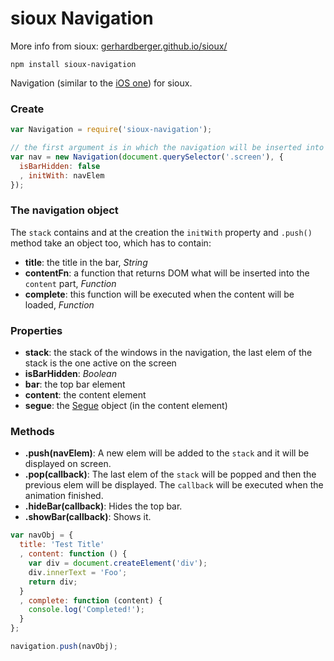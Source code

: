 # sioux Navigation

More info from sioux: [gerhardberger.github.io/sioux/](http://gerhardberger.github.io/sioux/)

``` batch
npm install sioux-navigation
```

Navigation (similar to the [iOS one](http://developer.apple.com/library/ios/#documentation/UIKit/Reference/UINavigationController_Class/Reference/Reference.html)) for sioux.

### Create
``` js
var Navigation = require('sioux-navigation');

// the first argument is in which the navigation will be inserted into
var nav = new Navigation(document.querySelector('.screen'), {
  isBarHidden: false
  , initWith: navElem
});
```

### The navigation object
The `stack` contains and at the creation the `initWith` property and `.push()` method take an object too, which has to contain:
* __title__: the title in the bar, _String_
* __contentFn__: a function that returns DOM what will be inserted into the `content` part, _Function_
* __complete__: this function will be executed when the content will be loaded, _Function_

### Properties
* __stack__: the stack of the windows in the navigation, the last elem of the stack is the one active on the screen
* __isBarHidden__: _Boolean_
* __bar__: the top bar element
* __content__: the content element
* __segue__: the [Segue](https://github.com/gerhardberger/sioux-segue) object (in the content element)

### Methods
* __.push(navElem)__: A new elem will be added to the `stack` and it will be displayed on screen.
* __.pop(callback)__: The last elem of the `stack` will be popped and then the previous elem will be displayed. The `callback` will be executed when the animation finished.
* __.hideBar(callback)__: Hides the top bar.
* __.showBar(callback)__: Shows it.

``` js
var navObj = {
  title: 'Test Title'
  , content: function () {
    var div = document.createElement('div');
    div.innerText = 'Foo';
    return div;
  }
  , complete: function (content) {
    console.log('Completed!');
  }
};

navigation.push(navObj);
```
